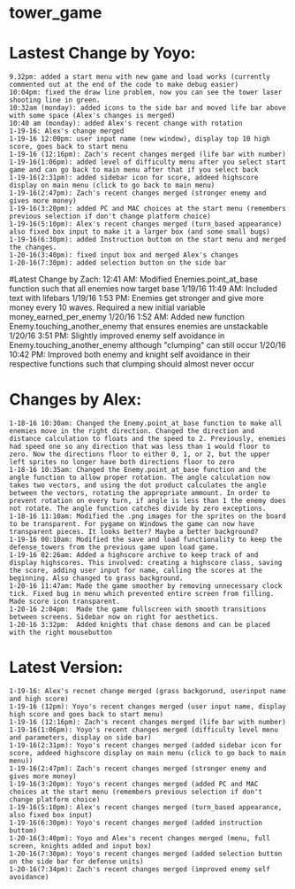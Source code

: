 # tower_game
# Lastest Change by Yoyo:
    9.32pm: added a start menu with new game and load works (currently commented out at the end of the code to make debug easier)
    10:04pm: fixed the draw line problem, now you can see the tower laser shooting line in green. 
    10:32am (monday): added icons to the side bar and moved life bar above with some space (Alex's changes is merged)
    10:40 am (monday): added Alex's recent change with rotation
    1-19-16: Alex's change merged
    1-19-16 12:00pm: user input name (new window), display top 10 high score, goes back to start menu
    1-19-16 (12:16pm): Zach's recent changes merged (life bar with number)
    1-19-16(1:06pm): added level of difficulty menu after you select start game and can go back to main menu after that if you select back  
    1-19-16(2:31pm): added sidebar icon for score, addeed highscore display on main menu (click to go back to main menu)
    1-19-16(2:47pm): Zach's recent changes merged (stronger enemy and gives more money)
    1-19-16(3:20pm): added PC and MAC choices at the start menu (remembers previous selection if don't change platform choice)
    1-19-16(5:10pm): Alex's recent changes merged (turn_based appearance) also fixed box input to make it a larger box (and some small bugs)
    1-19-16(6:30pm): added Instruction buttom on the start menu and merged the changes. 
    1-20-16(3:40pm): fixed input box and merged Alex's changes
    1-20-16(7:30pm): added selection button on the side bar

#Latest Change by Zach:
    12:41 AM: Modified Enemies.point_at_base function such that all enemies now target base
    1/19/16 11:49 AM: Included text with lifebars
    1/19/16 1:53 PM: Enemies get stronger and give more money every 10 waves. Required a new initial variable money_earned_per_enemy
    1/20/16 1:52 AM: Added new function Enemy.touching_another_enemy that ensures enemies are unstackable
    1/20/16 3:51 PM: Slightly improved enemy self avoidance in Enemy.touching_another_enemy although "clumping" can still occur
    1/20/16 10:42 PM: Improved both enemy and knight self avoidance in their respective functions such that clumping should almost        never occur

# Changes by Alex:
    1-18-16 10:30am: Changed the Enemy.point_at_base function to make all enemies move in the right direction. Changed the direction and distance calculation to floats and the speed to 2. Previously, enemies had speed one so any direction that was less than 1 would floor to zero. Now the directions floor to either 0, 1, or 2, but the upper left sprites no longer have both directions floor to zero
    1-18-16 10:35am: Changed the Enemy.point_at_base function and the angle function to allow proper rotation. The angle calculation now takes two vectors, and using the dot product calculates the angle between the vectors, rotating the appropriate ammount. In order to prevent rotation on every turn, if angle is less than 1 the enemy does not rotate. The angle function catches divide by zero exceptions.
    1-18-16 11:10am: Modified the .png images for the sprites on the board to be transparent. For pygame on Windows the game can now have transparent pieces. It looks better? Maybe a better background?
    1-19-16 00:10am: Modified the save and load functionality to keep the defense_towers from the previous game upon load game.
    1-19-16 02:26am: Added a highscore archive to keep track of and display highscores. This involved: creating a highscore class, saving the score, adding user input for name, calling the scores at the beginning. Also changed to grass background.
    1-20-16 11:47am: Made the game smoother by removing unnecessary clock tick. Fixed bug in menu which prevented entire screen from filling. Made score icon transparent.
    1-20-16 2:04pm:  Made the game fullscreen with smooth transitions between screens. Sidebar now on right for aesthetics. 
    1-20-16 3:32pm:  Added knights that chase demons and can be placed with the right mousebutton

# Latest Version: 
    1-19-16: Alex's recnet change merged (grass backgorund, userinput name and high score)
    1-19-16 (12pm): Yoyo's recent changes merged (user input name, display high score and goes back to start menu)
    1-19-16 (12:16pm): Zach's recent changes merged (life bar with number)
    1-19-16(1:06pm): Yoyo's recent changes merged (difficulty level menu and parameters, display on side bar)
    1-19-16(2:31pm): Yoyo's recent changes merged (added sidebar icon for score, addeed highscore display on main menu (click to go back to main menu))
    1-19-16(2:47pm): Zach's recent changes merged (stronger enemy and gives more money)
    1-19-16(3:20pm): Yoyo's recent changes merged (added PC and MAC choices at the start menu (remembers previous selection if don't change platform choice)
    1-19-16(5:10pm): Alex's recent changes merged (turn_based appearance, also fixed box input)
    1-19-16(6:30pm): Yoyo's recent changes merged (added instruction buttom)
    1-20-16(3:40pm): Yoyo and Alex's recent changes merged (menu, full screen, knights added and input box)
    1-20-16(7:30pm): Yoyo's recent changes merged (added selection button on the side bar for defense units)
    1-20-16(7:34pm): Zach's recent changes merged (improved enemy self avoidance)
    

